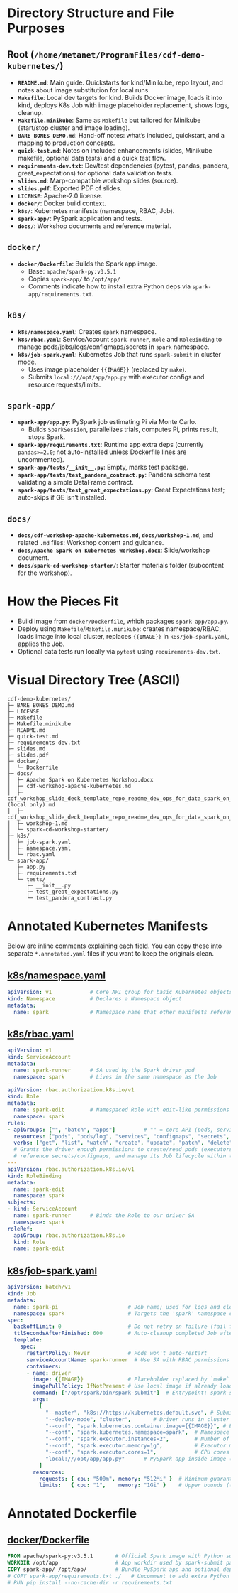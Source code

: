 # Directory Structure and File Purposes

## Root (`/home/metanet/ProgramFiles/cdf-demo-kubernetes/`)
- **`README.md`**: Main guide. Quickstarts for kind/Minikube, repo layout, and notes about image substitution for local runs.
- **`Makefile`**: Local dev targets for kind. Builds Docker image, loads it into kind, deploys K8s Job with image placeholder replacement, shows logs, cleanup.
- **`Makefile.minikube`**: Same as `Makefile` but tailored for Minikube (start/stop cluster and image loading).
- **`BARE_BONES_DEMO.md`**: Hand-off notes: what’s included, quickstart, and a mapping to production concepts.
- **`quick-test.md`**: Notes on included enhancements (slides, Minikube makefile, optional data tests) and a quick test flow.
- **`requirements-dev.txt`**: Dev/test dependencies (pytest, pandas, pandera, great_expectations) for optional data validation tests.
- **`slides.md`**: Marp-compatible workshop slides (source).
- **`slides.pdf`**: Exported PDF of slides.
- **`LICENSE`**: Apache-2.0 license.
- **`docker/`**: Docker build context.
- **`k8s/`**: Kubernetes manifests (namespace, RBAC, Job).
- **`spark-app/`**: PySpark application and tests.
- **`docs/`**: Workshop documents and reference material.

## `docker/`
- **`docker/Dockerfile`**: Builds the Spark app image.
  - Base: `apache/spark-py:v3.5.1`
  - Copies `spark-app/` to `/opt/app/`
  - Comments indicate how to install extra Python deps via `spark-app/requirements.txt`.

## `k8s/`
- **`k8s/namespace.yaml`**: Creates `spark` namespace.
- **`k8s/rbac.yaml`**: ServiceAccount `spark-runner`, `Role` and `RoleBinding` to manage pods/jobs/logs/configmaps/secrets in `spark` namespace.
- **`k8s/job-spark.yaml`**: Kubernetes Job that runs `spark-submit` in cluster mode.
  - Uses image placeholder `{{IMAGE}}` (replaced by `make`).
  - Submits `local:///opt/app/app.py` with executor configs and resource requests/limits.

## `spark-app/`
- **`spark-app/app.py`**: PySpark job estimating Pi via Monte Carlo.
  - Builds `SparkSession`, parallelizes trials, computes Pi, prints result, stops Spark.
- **`spark-app/requirements.txt`**: Runtime app extra deps (currently `pandas>=2.0`; not auto-installed unless Dockerfile lines are uncommented).
- **`spark-app/tests/__init__.py`**: Empty, marks test package.
- **`spark-app/tests/test_pandera_contract.py`**: Pandera schema test validating a simple DataFrame contract.
- **`spark-app/tests/test_great_expectations.py`**: Great Expectations test; auto-skips if GE isn’t installed.

## `docs/`
- **`docs/cdf-workshop-apache-kubernetes.md`**, **`docs/workshop-1.md`**, and related `.md` files: Workshop content and guidance.
- **`docs/Apache Spark on Kubernetes Workshop.docx`**: Slide/workshop document.
- **`docs/spark-cd-workshop-starter/`**: Starter materials folder (subcontent for the workshop).

# How the Pieces Fit
- Build image from `docker/Dockerfile`, which packages `spark-app/app.py`.
- Deploy using `Makefile`/`Makefile.minikube`: creates namespace/RBAC, loads image into local cluster, replaces `{{IMAGE}}` in `k8s/job-spark.yaml`, applies the Job.
- Optional data tests run locally via `pytest` using `requirements-dev.txt`.

# Visual Directory Tree (ASCII)

```
cdf-demo-kubernetes/
├─ BARE_BONES_DEMO.md
├─ LICENSE
├─ Makefile
├─ Makefile.minikube
├─ README.md
├─ quick-test.md
├─ requirements-dev.txt
├─ slides.md
├─ slides.pdf
├─ docker/
│  └─ Dockerfile
├─ docs/
│  ├─ Apache Spark on Kubernetes Workshop.docx
│  ├─ cdf-workshop-apache-kubernetes.md
│  ├─ cdf_workshop_slide_deck_template_repo_readme_dev_ops_for_data_spark_on_containers (local only).md
│  ├─ cdf_workshop_slide_deck_template_repo_readme_dev_ops_for_data_spark_on_containers.md
│  ├─ workshop-1.md
│  └─ spark-cd-workshop-starter/
├─ k8s/
│  ├─ job-spark.yaml
│  ├─ namespace.yaml
│  └─ rbac.yaml
└─ spark-app/
   ├─ app.py
   ├─ requirements.txt
   └─ tests/
      ├─ __init__.py
      ├─ test_great_expectations.py
      └─ test_pandera_contract.py
```

# Annotated Kubernetes Manifests

Below are inline comments explaining each field. You can copy these into separate `*.annotated.yaml` files if you want to keep the originals clean.

## [k8s/namespace.yaml](cci:7://file:///home/metanet/ProgramFiles/cdf-demo-kubernetes/k8s/namespace.yaml:0:0-0:0)
```yaml
apiVersion: v1            # Core API group for basic Kubernetes objects
kind: Namespace           # Declares a Namespace object
metadata:
  name: spark             # Namespace name that other manifests reference
```

## [k8s/rbac.yaml](cci:7://file:///home/metanet/ProgramFiles/cdf-demo-kubernetes/k8s/rbac.yaml:0:0-0:0)
```yaml
apiVersion: v1
kind: ServiceAccount
metadata:
  name: spark-runner      # SA used by the Spark driver pod
  namespace: spark        # Lives in the same namespace as the Job
---
apiVersion: rbac.authorization.k8s.io/v1
kind: Role
metadata:
  name: spark-edit        # Namespaced Role with edit-like permissions
  namespace: spark
rules:
- apiGroups: ["", "batch", "apps"]         # "" = core API (pods, services, etc)
  resources: ["pods", "pods/log", "services", "configmaps", "secrets", "jobs"]
  verbs: ["get", "list", "watch", "create", "update", "patch", "delete"]
  # Grants the driver enough permissions to create/read pods (executors), access logs,
  # reference secrets/configmaps, and manage its Job lifecycle within the namespace.
---
apiVersion: rbac.authorization.k8s.io/v1
kind: RoleBinding
metadata:
  name: spark-edit
  namespace: spark
subjects:
- kind: ServiceAccount
  name: spark-runner      # Binds the Role to our driver SA
  namespace: spark
roleRef:
  apiGroup: rbac.authorization.k8s.io
  kind: Role
  name: spark-edit
```

## [k8s/job-spark.yaml](cci:7://file:///home/metanet/ProgramFiles/cdf-demo-kubernetes/k8s/job-spark.yaml:0:0-0:0)
```yaml
apiVersion: batch/v1
kind: Job
metadata:
  name: spark-pi                      # Job name; used for logs and cleanup
  namespace: spark                    # Targets the 'spark' namespace created earlier
spec:
  backoffLimit: 0                     # Do not retry on failure (fail fast for demos)
  ttlSecondsAfterFinished: 600        # Auto-cleanup completed Job after 10 minutes
  template:
    spec:
      restartPolicy: Never            # Pods won't auto-restart
      serviceAccountName: spark-runner  # Use SA with RBAC permissions defined above
      containers:
      - name: driver
        image: {{IMAGE}}              # Placeholder replaced by `make` with built tag
        imagePullPolicy: IfNotPresent # Use local image if already loaded (kind/minikube)
        command: ["/opt/spark/bin/spark-submit"]  # Entrypoint: spark-submit
        args:
          [
            "--master", "k8s://https://kubernetes.default.svc", # Submit to in-cluster API
            "--deploy-mode", "cluster",       # Driver runs in cluster (not client mode)
            "--conf", "spark.kubernetes.container.image={{IMAGE}}", # Executors use same image
            "--conf", "spark.kubernetes.namespace=spark",  # Namespace for driver/executors
            "--conf", "spark.executor.instances=2",        # Number of executors
            "--conf", "spark.executor.memory=1g",          # Executor memory
            "--conf", "spark.executor.cores=1",            # CPU cores per executor
            "local:///opt/app/app.py"      # PySpark app inside image (local:// = image FS)
          ]
        resources:
          requests: { cpu: "500m", memory: "512Mi" }  # Minimum guaranteed resources
          limits:   { cpu: "1",    memory: "1Gi" }    # Upper bounds (throttling/eviction)
```

# Annotated Dockerfile

## [docker/Dockerfile](cci:7://file:///home/metanet/ProgramFiles/cdf-demo-kubernetes/docker/Dockerfile:0:0-0:0)
```dockerfile
FROM apache/spark-py:v3.5.1       # Official Spark image with Python support
WORKDIR /opt/app                  # App workdir used by spark-submit path
COPY spark-app/ /opt/app/         # Bundle PySpark app and optional deps into image
# COPY spark-app/requirements.txt ./   # Uncomment to add extra Python deps
# RUN pip install --no-cache-dir -r requirements.txt
```

